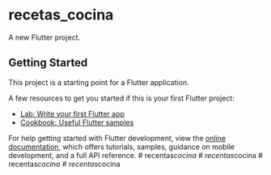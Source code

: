 # recetas_cocina

A new Flutter project.

## Getting Started

This project is a starting point for a Flutter application.

A few resources to get you started if this is your first Flutter project:

- [Lab: Write your first Flutter app](https://docs.flutter.dev/get-started/codelab)
- [Cookbook: Useful Flutter samples](https://docs.flutter.dev/cookbook)

For help getting started with Flutter development, view the
[online documentation](https://docs.flutter.dev/), which offers tutorials,
samples, guidance on mobile development, and a full API reference.
#   r e c e n t a s _ c o c i n a  
 #   r e c e n t a s _ c o c i n a  
 #   r e c e n t a s _ c o c i n a  
 #   r e c e n t a s _ c o c i n a  
 